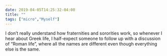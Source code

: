 ```yaml
---
date: 2019-04-05T14:25:32-04:00
title: ""
tags: ["micro","Myself"]
---
```

I don’t really understand how fraternities and sororities work, so whenever I hear about Greek life, I half-expect someone to follow up with a discussion of “Roman life”, where all the names are different even though everything else is the same.
